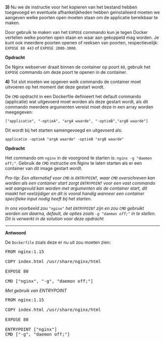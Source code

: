 **3)** Nu we de instructie voor het kopieren van het bestand hebben toegevoegd en eventuele afhankelijkheden hebben geinstalleerd moeten we aangeven welke poorten open moeten staan om de applicatie bereikbaar te maken.

Door gebruik te maken van het `EXPOSE` commando kun je tegen Docker vertellen welke poorten open staan en waar aan gekoppeld mag worden. Je kunt ook meerdere poorten openen of reeksen van poorten, respectievelijk: `EXPOSE 80 443` of `EXPOSE 2000-3000`.

**Opdracht**

De Nginx webserver draait binnen de container op poort `80`, gebruik het `EXPOSE` commando om deze poort te openen in de container.

**4)** Tot slot moeten we opgeven welk commando de container moet uitvoeren op het moment dat deze gestart wordt. 

De `CMD` opdracht in een Dockerfile definieert het default commando (applicatie) wat uitgevoerd moet worden als deze gestart wordt, als dit commando meerdere argumenten vereist moet deze in een array worden meegegeven: 

`["applicatie", "-optieA", "argA waarde", "-optieB","argB waarde"]`

Dit wordt bij het starten samengevoegd en uitgevoerd als:

`applicatie -optieA "argA waarde" -optieB "argB waarde"`

**Opdracht** 

Het commando om `nginx` in de voorgrond te starten is: `nginx -g "daemon off;"`. Gebruik de `CMD` instructie om Nginx te laten starten als er een container van dit image gestart wordt.

*Pro-tip: Een alternatief voor `CMD` is `ENTRYPOINT`, waar `CMD` overschreven kan worden als een container start zorgt `ENTRYPOINT` voor een vast commando wat aangevuld kan worden met argumenten als de container start, dit maakt het veelzijdiger en dit is vooral handig wanneer een container specifieke input nodig heeft bij het starten.*

*In ons voorbeeld zou `"nginx"` het `ENTRYPOINT` zijn en zou `CMD` gebruikt worden om daarna, default, de opties zoals `-g "daemon off;"` in te stellen. Dit is verwerkt in de solution voor deze opdracht*



----



**Antwoord**

De `Dockerfile` zoals deze er nu uit zou moeten zien:

<pre class="file" data-filename="Dockerfile" data-target="replace">
FROM nginx:1.15

COPY index.html /usr/share/nginx/html

EXPOSE 80

CMD ["nginx", "-g", "daemon off;"]
</pre>

*Met gebruik van ENTRYPOINT*

<pre class="file" data-filename="Dockerfile" data-target="replace">
FROM nginx:1.15

COPY index.html /usr/share/nginx/html

EXPOSE 80

ENTRYPOINT ["nginx"]
CMD ["-g", "daemon off;"]
</pre>